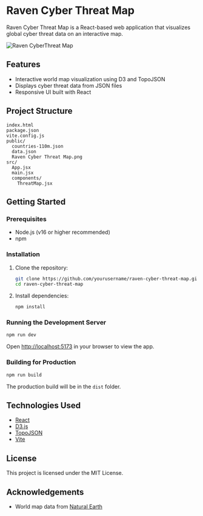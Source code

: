 # Raven Cyber Threat Map

Raven Cyber Threat Map is a React-based web application that visualizes global cyber threat data on an interactive map.

<img src="./public/RavenCyberThreatMap.png" alt="Raven CyberThreat Map" />


## Features

- Interactive world map visualization using D3 and TopoJSON
- Displays cyber threat data from JSON files
- Responsive UI built with React

## Project Structure

```
index.html
package.json
vite.config.js
public/
  countries-110m.json
  data.json
  Raven Cyber Threat Map.png
src/
  App.jsx
  main.jsx
  components/
    ThreatMap.jsx
```

## Getting Started

### Prerequisites

- Node.js (v16 or higher recommended)
- npm

### Installation

1. Clone the repository:
   ```sh
   git clone https://github.com/yourusername/raven-cyber-threat-map.git
   cd raven-cyber-threat-map
   ```

2. Install dependencies:
   ```sh
   npm install
   ```

### Running the Development Server

```sh
npm run dev
```

Open [http://localhost:5173](http://localhost:5173) in your browser to view the app.

### Building for Production

```sh
npm run build
```

The production build will be in the `dist` folder.

## Technologies Used

- [React](https://react.dev/)
- [D3.js](https://d3js.org/)
- [TopoJSON](https://github.com/topojson/topojson)
- [Vite](https://vitejs.dev/)

## License

This project is licensed under the MIT License.

## Acknowledgements

- World map data from [Natural Earth](https://www.naturalearthdata.com/)
